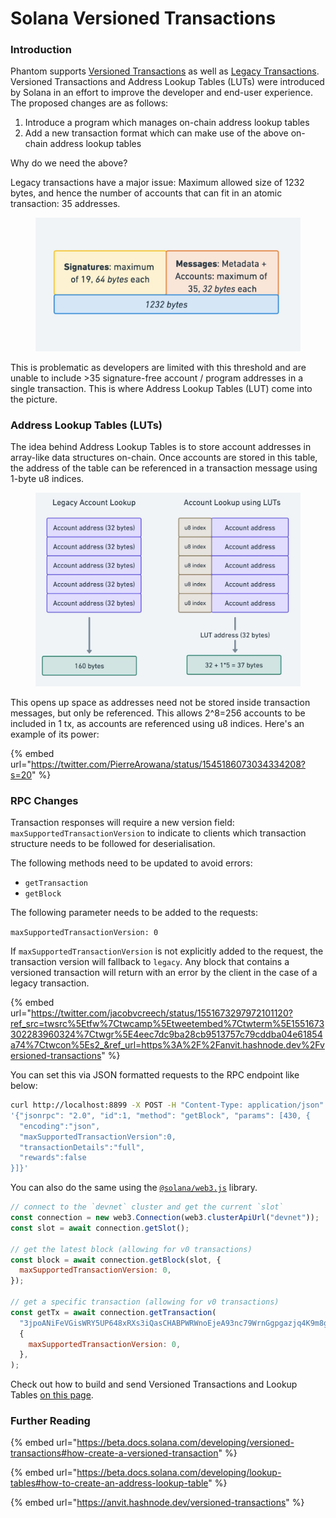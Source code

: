 # Solana Versioned Transactions

### Introduction

Phantom supports [Versioned Transactions](https://docs.solana.com/developing/versioned-transactions) as well as [Legacy Transactions](../solana/sending-a-transaction.md). Versioned Transactions and Address Lookup Tables (LUTs) were introduced by Solana in an effort to improve the developer and end-user experience. The proposed changes are as follows:

1. Introduce a program which manages on-chain address lookup tables
2. Add a new transaction format which can make use of the above on-chain address lookup tables

Why do we need the above?

Legacy transactions have a major issue: Maximum allowed size of 1232 bytes, and hence the number of accounts that can fit in an atomic transaction: 35 addresses.

<figure><img src="../.gitbook/assets/image (7).png" alt=""><figcaption></figcaption></figure>

This is problematic as developers are limited with this threshold and are unable to include >35 signature-free account / program addresses in a single transaction. This is where Address Lookup Tables (LUT) come into the picture.



### Address Lookup Tables (LUTs)

The idea behind Address Lookup Tables is to store account addresses in array-like data structures on-chain. Once accounts are stored in this table, the address of the table can be referenced in a transaction message using 1-byte u8 indices.

<figure><img src="../.gitbook/assets/image (2).png" alt=""><figcaption></figcaption></figure>

This opens up space as addresses need not be stored inside transaction messages, but only be referenced. This allows 2^8=256 accounts to be included in 1 tx, as accounts are referenced using u8 indices. Here's an example of its power:

{% embed url="https://twitter.com/PierreArowana/status/1545186073034334208?s=20" %}

### RPC Changes <a href="#heading-rpc-changes" id="heading-rpc-changes"></a>

Transaction responses will require a new version field: `maxSupportedTransactionVersion` to indicate to clients which transaction structure needs to be followed for deserialisation.

The following methods need to be updated to avoid errors:

* `getTransaction`
* `getBlock`

The following parameter needs to be added to the requests:

`maxSupportedTransactionVersion: 0`

If `maxSupportedTransactionVersion` is not explicitly added to the request, the transaction version will fallback to `legacy`. Any block that contains a versioned transaction will return with an error by the client in the case of a legacy transaction.

{% embed url="https://twitter.com/jacobvcreech/status/1551673297972101120?ref_src=twsrc%5Etfw%7Ctwcamp%5Etweetembed%7Ctwterm%5E1551673302283960324%7Ctwgr%5E4eec7dc9ba28cb9513757c79cddba04e61854a74%7Ctwcon%5Es2_&ref_url=https%3A%2F%2Fanvit.hashnode.dev%2Fversioned-transactions" %}

You can set this via JSON formatted requests to the RPC endpoint like below:

```bash
curl http://localhost:8899 -X POST -H "Content-Type: application/json" -d \
'{"jsonrpc": "2.0", "id":1, "method": "getBlock", "params": [430, {
  "encoding":"json",
  "maxSupportedTransactionVersion":0,
  "transactionDetails":"full",
  "rewards":false
}]}'

```

You can also do the same using the [`@solana/web3.js`](https://solana-labs.github.io/solana-web3.js/) library.

```javascript
// connect to the `devnet` cluster and get the current `slot`
const connection = new web3.Connection(web3.clusterApiUrl("devnet"));
const slot = await connection.getSlot();

// get the latest block (allowing for v0 transactions)
const block = await connection.getBlock(slot, {
  maxSupportedTransactionVersion: 0,
});

// get a specific transaction (allowing for v0 transactions)
const getTx = await connection.getTransaction(
  "3jpoANiFeVGisWRY5UP648xRXs3iQasCHABPWRWnoEjeA93nc79WrnGgpgazjq4K9m8g2NJoyKoWBV1Kx5VmtwHQ",
  {
    maxSupportedTransactionVersion: 0,
  },
);
```



Check out how to build and send Versioned Transactions and Lookup Tables [on this page](../solana/sending-a-transaction-1.md).



### Further Reading

{% embed url="https://beta.docs.solana.com/developing/versioned-transactions#how-create-a-versioned-transaction" %}

{% embed url="https://beta.docs.solana.com/developing/lookup-tables#how-to-create-an-address-lookup-table" %}

{% embed url="https://anvit.hashnode.dev/versioned-transactions" %}
